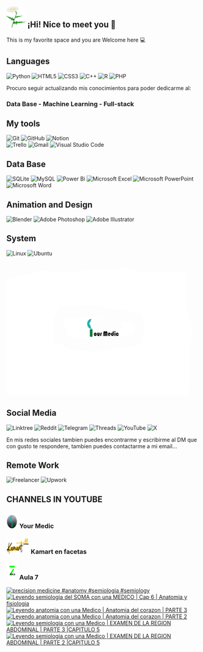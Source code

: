 ## <img src="daisy-25628_640.png" alt="flor" width="50" height="55">  ¡Hi! Nice to meet you 💛
This is my favorite space and you are Welcome here 💻

## Languages
![Python](https://img.shields.io/badge/python-3670A0?style=for-the-badge&logo=python&logoColor=ffdd54)
![HTML5](https://img.shields.io/badge/html5-%23E34F26.svg?style=for-the-badge&logo=html5&logoColor=white)
![CSS3](https://img.shields.io/badge/css3-%231572B6.svg?style=for-the-badge&logo=css3&logoColor=white)
![C++](https://img.shields.io/badge/c++-%2300599C.svg?style=for-the-badge&logo=c%2B%2B&logoColor=white)
![R](https://img.shields.io/badge/r-%23276DC3.svg?style=for-the-badge&logo=r&logoColor=white)
![PHP](https://img.shields.io/badge/php-%23777BB4.svg?style=for-the-badge&logo=php&logoColor=white)

Procuro seguir actualizando mis conocimientos para poder dedicarme al:

### Data Base - Machine Learning - Full-stack

## My tools
![Git](https://img.shields.io/badge/git-%23F05033.svg?style=for-the-badge&logo=git&logoColor=white)
![GitHub](https://img.shields.io/badge/github-%23121011.svg?style=for-the-badge&logo=github&logoColor=white)
![Notion](https://img.shields.io/badge/Notion-%23000000.svg?style=for-the-badge&logo=notion&logoColor=white)	
![Trello](https://img.shields.io/badge/Trello-%23026AA7.svg?style=for-the-badge&logo=Trello&logoColor=white)
![Gmail](https://img.shields.io/badge/Gmail-D14836?style=for-the-badge&logo=gmail&logoColor=white)
![Visual Studio Code](https://img.shields.io/badge/Visual%20Studio%20Code-0078d7.svg?style=for-the-badge&logo=visual-studio-code&logoColor=white)



## Data Base

![SQLite](https://img.shields.io/badge/sqlite-%2307405e.svg?style=for-the-badge&logo=sqlite&logoColor=white)
![MySQL](https://img.shields.io/badge/mysql-4479A1.svg?style=for-the-badge&logo=mysql&logoColor=white)
![Power Bi](https://img.shields.io/badge/power_bi-F2C811?style=for-the-badge&logo=powerbi&logoColor=black)
![Microsoft Excel](https://img.shields.io/badge/Microsoft_Excel-217346?style=for-the-badge&logo=microsoft-excel&logoColor=white)
![Microsoft PowerPoint](https://img.shields.io/badge/Microsoft_PowerPoint-B7472A?style=for-the-badge&logo=microsoft-powerpoint&logoColor=white)
![Microsoft Word](https://img.shields.io/badge/Microsoft_Word-2B579A?style=for-the-badge&logo=microsoft-word&logoColor=white)

## Animation and Design

![Blender](https://img.shields.io/badge/blender-%23F5792A.svg?style=for-the-badge&logo=blender&logoColor=white)
![Adobe Photoshop](https://img.shields.io/badge/adobe%20photoshop-%2331A8FF.svg?style=for-the-badge&logo=adobe%20photoshop&logoColor=white)
![Adobe Illustrator](https://img.shields.io/badge/adobe%20illustrator-%23FF9A00.svg?style=for-the-badge&logo=adobe%20illustrator&logoColor=white)

## System
![Linux](https://img.shields.io/badge/Linux-FCC624?style=for-the-badge&logo=linux&logoColor=black)
![Ubuntu](https://img.shields.io/badge/Ubuntu-E95420?style=for-the-badge&logo=ubuntu&logoColor=white)

<img src="portada.jpg" alt="flor" width="1500" height="350"> 

## Social Media
![Linktree](https://img.shields.io/badge/linktree-1de9b6?style=for-the-badge&logo=linktree&logoColor=white)
![Reddit](https://img.shields.io/badge/Reddit-FF4500?style=for-the-badge&logo=reddit&logoColor=white)
![Telegram](https://img.shields.io/badge/Telegram-2CA5E0?style=for-the-badge&logo=telegram&logoColor=white)
![Threads](https://img.shields.io/badge/Threads-000000?style=for-the-badge&logo=Threads&logoColor=white)
![YouTube](https://img.shields.io/badge/YouTube-%23FF0000.svg?style=for-the-badge&logo=YouTube&logoColor=white)
![X](https://img.shields.io/badge/X-%23000000.svg?style=for-the-badge&logo=X&logoColor=white)

En mis redes sociales tambien puedes encontrarme y escribirme al DM que con gusto te respondere, tambien puedes contactarme a mi email...

## Remote Work
![Freelancer](https://img.shields.io/badge/Freelancer-29B2FE?style=for-the-badge&logo=Freelancer&logoColor=white)
![Upwork](https://img.shields.io/badge/UpWork-6FDA44?style=for-the-badge&logo=Upwork&logoColor=white)


## CHANNELS IN YOUTUBE
### <img src="LOGO LISTO.png" alt="flor" width="30" height="40"> Your Medic
### <img src="Captura de pantalla 2024-09-11 090537.png" alt="flor" width="60" height="40"> Kamart en facetas
### <img src="LOGO.png" alt="flor" width="30" height="40"> Aula 7

<!-- BEGIN YOUTUBE-CARDS -->
[![precision medicine #anatomy #semiologia #semiology](https://ytcards.demolab.com/?id=VqWc7qZFyv4&title=precision+medicine+%23anatomy+%23semiologia+%23semiology&lang=en&timestamp=1725734517&background_color=%230d1117&title_color=%23ffffff&stats_color=%23dedede&max_title_lines=1&width=250&border_radius=5 "precision medicine #anatomy #semiologia #semiology")](https://www.youtube.com/watch?v=VqWc7qZFyv4)
[![Leyendo semiologia del SOMA con una MEDICO | Cap 6 | Anatomia y fisiologia](https://ytcards.demolab.com/?id=TXltzGnmbw0&title=Leyendo+semiologia+del+SOMA+con+una+MEDICO+%7C+Cap+6+%7C+Anatomia+y+fisiologia&lang=en&timestamp=1724798786&background_color=%230d1117&title_color=%23ffffff&stats_color=%23dedede&max_title_lines=1&width=250&border_radius=5 "Leyendo semiologia del SOMA con una MEDICO | Cap 6 | Anatomia y fisiologia")](https://www.youtube.com/watch?v=TXltzGnmbw0)
[![Leyendo anatomia con una Medico | Anatomia del corazon | PARTE 3](https://ytcards.demolab.com/?id=ENttMc6d5M8&title=Leyendo+anatomia+con+una+Medico+%7C+Anatomia+del+corazon+%7C+PARTE+3&lang=en&timestamp=1724787472&background_color=%230d1117&title_color=%23ffffff&stats_color=%23dedede&max_title_lines=1&width=250&border_radius=5 "Leyendo anatomia con una Medico | Anatomia del corazon | PARTE 3")](https://www.youtube.com/watch?v=ENttMc6d5M8)
[![Leyendo anatomia con una Medico | Anatomia del corazon | PARTE 2](https://ytcards.demolab.com/?id=m-R2sjNCWx0&title=Leyendo+anatomia+con+una+Medico+%7C+Anatomia+del+corazon+%7C+PARTE+2&lang=en&timestamp=1724690655&background_color=%230d1117&title_color=%23ffffff&stats_color=%23dedede&max_title_lines=1&width=250&border_radius=5 "Leyendo anatomia con una Medico | Anatomia del corazon | PARTE 2")](https://www.youtube.com/watch?v=m-R2sjNCWx0)
[![Leyendo semiologia con una Medico | EXAMEN DE LA REGION ABDOMINAL | PARTE 3 |CAPITULO 5](https://ytcards.demolab.com/?id=38Aj4DthcTg&title=Leyendo+semiologia+con+una+Medico+%7C+EXAMEN+DE+LA+REGION+ABDOMINAL+%7C+PARTE+3+%7CCAPITULO+5&lang=en&timestamp=1724680656&background_color=%230d1117&title_color=%23ffffff&stats_color=%23dedede&max_title_lines=1&width=250&border_radius=5 "Leyendo semiologia con una Medico | EXAMEN DE LA REGION ABDOMINAL | PARTE 3 |CAPITULO 5")](https://www.youtube.com/watch?v=38Aj4DthcTg)
[![Leyendo semiologia con una Medico | EXAMEN DE LA REGION ABDOMINAL | PARTE 2 |CAPITULO 5](https://ytcards.demolab.com/?id=AD_d9kLLP8M&title=Leyendo+semiologia+con+una+Medico+%7C+EXAMEN+DE+LA+REGION+ABDOMINAL+%7C+PARTE+2+%7CCAPITULO+5&lang=en&timestamp=1724637031&background_color=%230d1117&title_color=%23ffffff&stats_color=%23dedede&max_title_lines=1&width=250&border_radius=5 "Leyendo semiologia con una Medico | EXAMEN DE LA REGION ABDOMINAL | PARTE 2 |CAPITULO 5")](https://www.youtube.com/watch?v=AD_d9kLLP8M)
<!-- END YOUTUBE-CARDS -->

